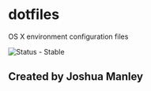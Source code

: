 # dotfiles
OS X environment configuration files 

![Status - Stable](https://img.shields.io/badge/Status-Stable-blue.svg)

## Created by Joshua Manley

